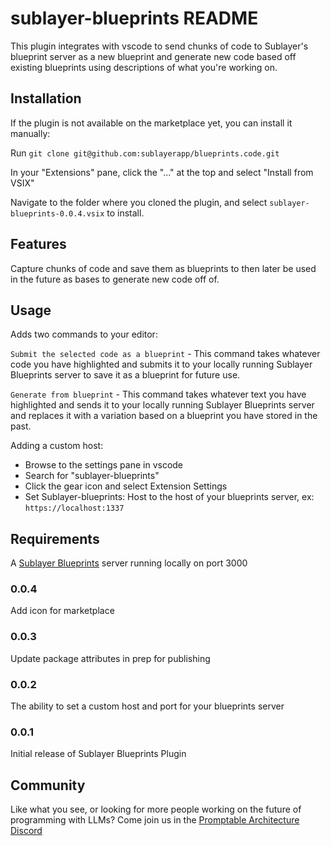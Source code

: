 # sublayer-blueprints README

This plugin integrates with vscode to send chunks of code to Sublayer's
blueprint server as a new blueprint and generate new code based off existing
blueprints using descriptions of what you're working on.

## Installation

If the plugin is not available on the marketplace yet, you can install it
manually:

Run `git clone git@github.com:sublayerapp/blueprints.code.git`

In your "Extensions" pane, click the "..." at the top and select "Install from
VSIX" 

Navigate to the folder where you cloned the plugin, and select
`sublayer-blueprints-0.0.4.vsix` to install.

## Features

Capture chunks of code and save them as blueprints to then later be used in the
future as bases to generate new code off of.

## Usage

Adds two commands to your editor:

`Submit the selected code as a blueprint` - This command takes whatever code you
have highlighted and submits it to your locally running Sublayer Blueprints
server to save it as a blueprint for future use.

`Generate from blueprint` - This command takes whatever text you have
highlighted and sends it to your locally running Sublayer Blueprints server and
replaces it with a variation based on a blueprint you have stored in the past.

Adding a custom host:
- Browse to the settings pane in vscode
- Search for "sublayer-blueprints"
- Click the gear icon and select Extension Settings
- Set Sublayer-blueprints: Host to the host of your blueprints server, ex:
  `https://localhost:1337`


## Requirements

A [Sublayer Blueprints](https://github.com/sublayerapp/blueprints) server running locally on port 3000


### 0.0.4

Add icon for marketplace

### 0.0.3

Update package attributes in prep for publishing

### 0.0.2

The ability to set a custom host and port for your blueprints server

### 0.0.1

Initial release of Sublayer Blueprints Plugin

## Community

Like what you see, or looking for more people working on the future of
programming with LLMs? Come join us in the [Promptable Architecture
Discord](https://discord.gg/sjTJszPwXt)
